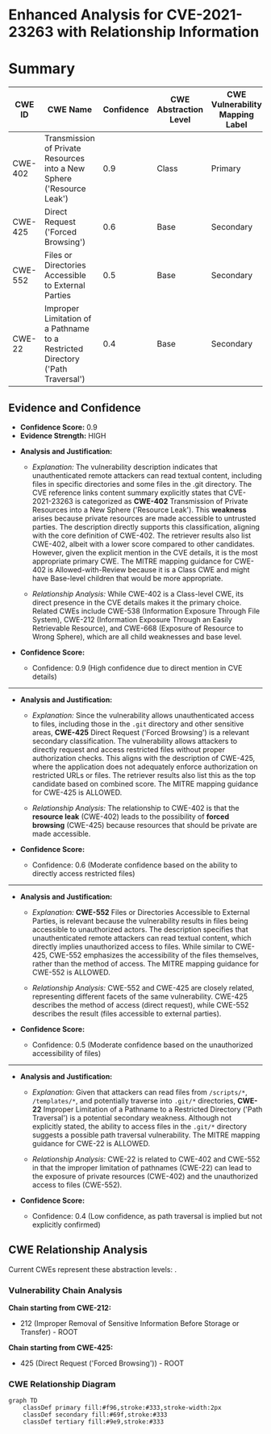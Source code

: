 # Enhanced Analysis for CVE-2021-23263 with Relationship Information

# Summary
| CWE ID | CWE Name | Confidence | CWE Abstraction Level | CWE Vulnerability Mapping Label | CWE-Vulnerability Mapping Notes |
|---|---|---|---|---|---|
| CWE-402 | Transmission of Private Resources into a New Sphere ('Resource Leak') | 0.9 | Class | Primary | Allowed-with-Review |
| CWE-425 | Direct Request ('Forced Browsing') | 0.6 | Base | Secondary | Allowed |
| CWE-552 | Files or Directories Accessible to External Parties | 0.5 | Base | Secondary | Allowed |
| CWE-22 | Improper Limitation of a Pathname to a Restricted Directory ('Path Traversal') | 0.4 | Base | Secondary | Allowed |

## Evidence and Confidence

*   **Confidence Score:** 0.9
*   **Evidence Strength:** HIGH

- **Analysis and Justification:**  
  - *Explanation:* The vulnerability description indicates that unauthenticated remote attackers can read textual content, including files in specific directories and some files in the .git directory. The CVE reference links content summary explicitly states that CVE-2021-23263 is categorized as **CWE-402** Transmission of Private Resources into a New Sphere ('Resource Leak'). This **weakness** arises because private resources are made accessible to untrusted parties. The description directly supports this classification, aligning with the core definition of CWE-402. The retriever results also list CWE-402, albeit with a lower score compared to other candidates. However, given the explicit mention in the CVE details, it is the most appropriate primary CWE. The MITRE mapping guidance for CWE-402 is Allowed-with-Review because it is a Class CWE and might have Base-level children that would be more appropriate.
  
  - *Relationship Analysis:* While CWE-402 is a Class-level CWE, its direct presence in the CVE details makes it the primary choice. Related CWEs include CWE-538 (Information Exposure Through File System), CWE-212 (Information Exposure Through an Easily Retrievable Resource), and CWE-668 (Exposure of Resource to Wrong Sphere), which are all child weaknesses and base level.

- **Confidence Score:**  
  - Confidence: 0.9 (High confidence due to direct mention in CVE details)

---
- **Analysis and Justification:**  
  - *Explanation:* Since the vulnerability allows unauthenticated access to files, including those in the `.git` directory and other sensitive areas, **CWE-425** Direct Request ('Forced Browsing') is a relevant secondary classification. The vulnerability allows attackers to directly request and access restricted files without proper authorization checks. This aligns with the description of CWE-425, where the application does not adequately enforce authorization on restricted URLs or files. The retriever results also list this as the top candidate based on combined score. The MITRE mapping guidance for CWE-425 is ALLOWED.
  
  - *Relationship Analysis:* The relationship to CWE-402 is that the **resource leak** (CWE-402) leads to the possibility of **forced browsing** (CWE-425) because resources that should be private are made accessible.

- **Confidence Score:**  
  - Confidence: 0.6 (Moderate confidence based on the ability to directly access restricted files)

---
- **Analysis and Justification:**  
  - *Explanation:* **CWE-552** Files or Directories Accessible to External Parties, is relevant because the vulnerability results in files being accessible to unauthorized actors. The description specifies that unauthenticated remote attackers can read textual content, which directly implies unauthorized access to files. While similar to CWE-425, CWE-552 emphasizes the accessibility of the files themselves, rather than the method of access. The MITRE mapping guidance for CWE-552 is ALLOWED.
  
  - *Relationship Analysis:* CWE-552 and CWE-425 are closely related, representing different facets of the same vulnerability. CWE-425 describes the method of access (direct request), while CWE-552 describes the result (files accessible to external parties).

- **Confidence Score:**  
  - Confidence: 0.5 (Moderate confidence based on the unauthorized accessibility of files)

---
- **Analysis and Justification:**  
  - *Explanation:* Given that attackers can read files from `/scripts/*`, `/templates/*`, and potentially traverse into `.git/*` directories, **CWE-22** Improper Limitation of a Pathname to a Restricted Directory ('Path Traversal') is a potential secondary weakness. Although not explicitly stated, the ability to access files in the `.git/*` directory suggests a possible path traversal vulnerability. The MITRE mapping guidance for CWE-22 is ALLOWED.
  
  - *Relationship Analysis:* CWE-22 is related to CWE-402 and CWE-552 in that the improper limitation of pathnames (CWE-22) can lead to the exposure of private resources (CWE-402) and the unauthorized access to files (CWE-552).

- **Confidence Score:**  
  - Confidence: 0.4 (Low confidence, as path traversal is implied but not explicitly confirmed)


## CWE Relationship Analysis

Current CWEs represent these abstraction levels: .


### Vulnerability Chain Analysis

**Chain starting from CWE-212:**
- 212 (Improper Removal of Sensitive Information Before Storage or Transfer) - ROOT


**Chain starting from CWE-425:**
- 425 (Direct Request ('Forced Browsing')) - ROOT



### CWE Relationship Diagram

```mermaid
graph TD
    classDef primary fill:#f96,stroke:#333,stroke-width:2px
    classDef secondary fill:#69f,stroke:#333
    classDef tertiary fill:#9e9,stroke:#333
```
